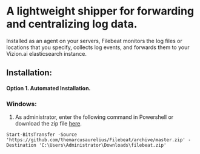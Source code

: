 # A lightweight shipper for forwarding and centralizing log data. 

Installed as an agent on your servers, Filebeat monitors the log files or locations that you specify, collects log events, and forwards them to your Vizion.ai elasticsearch instance.

## Installation:

#### <b>Option 1.</b> Automated Installation.

### Windows:

1) As administrator, enter the following command in Powershell or download the zip file [here](https://github.com/themarcusaurelius/Filebeat/archive/master.zip).

```
Start-BitsTransfer -Source 'https://github.com/themarcusaurelius/Filebeat/archive/master.zip' -Destination 'C:\Users\Administrator\Downloads\filebeat.zip'
```
